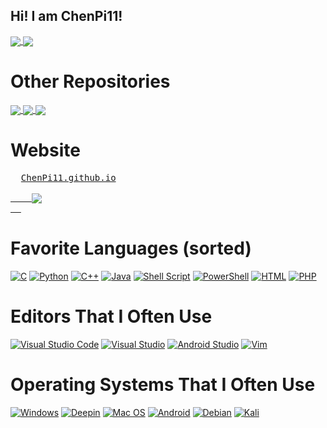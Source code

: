## Hi! I am ChenPi11!

<a href="https://github.com/anuraghazra/github-readme-stats">
  <img align="center" src="https://github-readme-stats.vercel.app/api?username=ChenPi11&show_icons=true&theme=radical&count_private=true" />
</a>

<a href="https://github.com/anuraghazra/github-readme-stats">
  <img align="center" src="https://github-readme-stats-two-theta-93.vercel.app/api/top-langs/?username=ChenPi11&theme=dark&layout=compact" />
</a>

<br>
<h1>Other Repositories</h1>
<a href="https://github.com/ChenPi11/PixelPlayer">
  <img align="center" src="https://github-readme-stats.vercel.app/api/pin/?username=ChenPi11&repo=PixelPlayer" />
</a>
<a href="https://github.com/ChenPi11/FileTPConsole">
  <img align="center" src="https://github-readme-stats.vercel.app/api/pin/?username=ChenPi11&repo=FileTPConsole" />
</a>
<a href="https://github.com/ChenPi11/WindowsErrors">
  <img align="center" src="https://github-readme-stats.vercel.app/api/pin/?username=ChenPi11&repo=WindowsErrors" />
</a>
<h1>Website</h1>
<pre>
  <a href="https://ChenPi11.github.io">ChenPi11.github.io</a>
  <a href="https://github.com/ChenPi11/ChenPi11.github.io">
    <img align="center" src="https://github-readme-stats.vercel.app/api/pin/?username=ChenPi11&repo=ChenPi11.github.io" />
  </a>
</pre>

# Favorite Languages (sorted)
[![C](https://img.shields.io/badge/c-%2300599C.svg?style=for-the-badge&logo=c&logoColor=white)](https://zh.cppreference.com/w/c)
[![Python](https://img.shields.io/badge/python-3670A0?style=for-the-badge&logo=python&logoColor=ffdd54)](https://www.python.org/)
[![C++](https://img.shields.io/badge/C++-%2300599C.svg?style=for-the-badge&logo=c%2B%2B&logoColor=white)](https://isocpp.org/)
[![Java](https://img.shields.io/badge/java-%23ED8B00.svg?style=for-the-badge&logo=java&logoColor=white)](https://www.oracle.com/cn/java/)
[![Shell Script](https://img.shields.io/badge/Shell_Script-%23121011.svg?style=for-the-badge&logo=gnu-bash&logoColor=white)](https://www.shellscript.sh/)
[![PowerShell](https://img.shields.io/badge/PowerShell-%235391FE.svg?style=for-the-badge&logo=powershell&logoColor=white)](https://github.com/PowerShell/PowerShell)
[![HTML](https://img.shields.io/badge/HTML5-%23E34F26.svg?style=for-the-badge&logo=html5&logoColor=white)](https://www.w3.org/)
[![PHP](https://img.shields.io/badge/PHP-%23777BB4.svg?style=for-the-badge&logo=php&logoColor=white)](https://www.php.net/)

# Editors That I Often Use
[![Visual Studio Code](https://img.shields.io/badge/Visual%20Studio%20Code-0078d7.svg?style=for-the-badge&logo=visual-studio-code&logoColor=white)](https://code.visualstudio.com/)
[![Visual Studio](https://img.shields.io/badge/Visual%20Studio-5C2D91.svg?style=for-the-badge&logo=visual-studio&logoColor=white)](https://visualstudio.microsoft.com/)
[![Android Studio](https://img.shields.io/badge/Android%20Studio-3DDC84.svg?style=for-the-badge&logo=android-studio&logoColor=white)](https://developer.android.com/studio)
[![Vim](https://img.shields.io/badge/VIM-%2311AB00.svg?style=for-the-badge&logo=vim&logoColor=white)](https://www.vim.org/)

# Operating Systems That I Often Use
[![Windows](https://img.shields.io/badge/Windows-0078D6?style=for-the-badge&logo=windows&logoColor=white)](https://www.microsoft.com/windows/)
[![Deepin](https://img.shields.io/badge/Deepin-007CFF?style=for-the-badge&logo=deepin&logoColor=white)](https://www.deepin.org/index/zh)
[![Mac OS](https://img.shields.io/badge/mac-000000?style=for-the-badge&logo=macos&logoColor=F0F0F0)](https://www.apple.com/macos/)
[![Android](https://img.shields.io/badge/Android-3DDC84?style=for-the-badge&logo=android&logoColor=white)](https://www.android.com/)
[![Debian](https://img.shields.io/badge/Debian-D70A53?style=for-the-badge&logo=debian&logoColor=white)](https://www.debian.org/)
[![Kali](https://img.shields.io/badge/Kali-268BEE?style=for-the-badge&logo=kalilinux&logoColor=white)](https://www.kali.org/)

